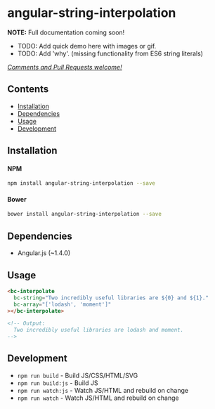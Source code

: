 # angular-string-interpolation

**NOTE:** Full documentation coming soon!


- TODO: Add quick demo here with images or gif.
- TODO: Add 'why'. (missing functionality from ES6 string literals)


_[Comments and Pull Requests welcome!][issues]_


## Contents

- [Installation](#installation)
- [Dependencies](#dependencies)
- [Usage](#usage)
- [Development](#development)



## Installation

#### NPM
```bash
npm install angular-string-interpolation --save
```

#### Bower
```bash
bower install angular-string-interpolation --save
```

## Dependencies

- Angular.js (~1.4.0)


## Usage


```html
<bc-interpolate
  bc-string="Two incredibly useful libraries are ${0} and ${1}."
  bc-array="['lodash', 'moment']"
></bc-interpolate>

<!-- Output:
  Two incredibly useful libraries are lodash and moment.
-->
```



## Development

- `npm run build` - Build JS/CSS/HTML/SVG
- `npm run build:js` - Build JS
- `npm run watch:js` - Watch JS/HTML and rebuild on change
- `npm run watch` - Watch JS/HTML and rebuild on change




[issues]: https://github.com/benjamincharity/angular-string-interpolation/issues

